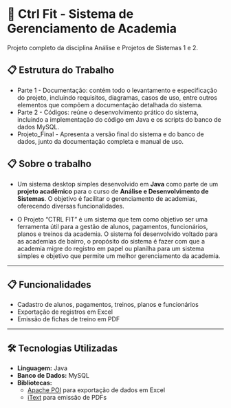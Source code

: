 # 🎉 Ctrl Fit - Sistema de Gerenciamento de Academia

Projeto completo da disciplina Análise e Projetos de Sistemas 1 e 2.

## 📋 Estrutura do Trabalho
- Parte 1 - Documentação: contém todo o levantamento e especificação do projeto, incluindo requisitos, diagramas, casos de uso, entre outros elementos que compõem a documentação detalhada do sistema.
- Parte 2 - Códigos: reúne o desenvolvimento prático do sistema, incluindo a implementação do código em Java e os scripts do banco de dados MySQL.
- Projeto_Final - Apresenta a versão final do sistema e do banco de dados, junto da documentação completa e manual de uso.

## 📋 Sobre o trabalho
- Um sistema desktop simples desenvolvido em **Java** como parte de um **projeto acadêmico** para o curso de **Análise e Desenvolvimento de Sistemas**. O objetivo é facilitar o gerenciamento de academias, oferecendo diversas funcionalidades.

- O Projeto “CTRL FIT” é um sistema  que tem como objetivo ser uma ferramenta útil para a gestão de alunos, pagamentos, funcionários, planos e treinos da academia. O sistema foi desenvolvido voltado para as academias de bairro, o propósito do sistema é fazer com que a academia migre do registro em papel ou planilha para um sistema simples e objetivo que permite um melhor gerenciamento da academia.

---

## 📋 Funcionalidades  
- Cadastro de alunos, pagamentos, treinos, planos e funcionários  
- Exportação de registros em Excel  
- Emissão de fichas de treino em PDF  

---

## 🛠️ Tecnologias Utilizadas  
- **Linguagem:** Java  
- **Banco de Dados:** MySQL  
- **Bibliotecas:**  
  - [Apache POI](https://poi.apache.org/) para exportação de dados em Excel
  - [iText](https://itextpdf.com/) para emissão de PDFs



